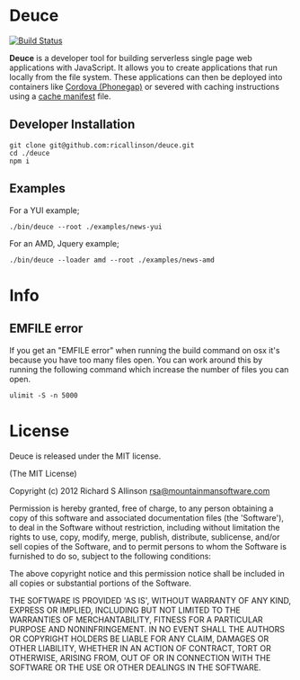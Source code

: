 # Deuce

[![Build Status](https://secure.travis-ci.org/ricallinson/deuce.png?branch=master)](http://travis-ci.org/ricallinson/deuce)

__Deuce__ is a developer tool for building serverless single page web applications with JavaScript. It allows you to  create applications that run locally from the file system. These applications can then be deployed into containers like [Cordova (Phonegap)](http://incubator.apache.org/cordova/) or severed with caching instructions using a [cache manifest](http://en.wikipedia.org/wiki/Cache_manifest_in_HTML5) file.

## Developer Installation
	
	git clone git@github.com:ricallinson/deuce.git
	cd ./deuce
	npm i

## Examples

For a YUI example;

	./bin/deuce --root ./examples/news-yui

For an AMD, Jquery example;

	./bin/deuce --loader amd --root ./examples/news-amd

# Info

## EMFILE error

If you get an "EMFILE error" when running the build command on osx it's because you have too many files open. You can work around this by running the following command which increase the number of files you can open.

	ulimit -S -n 5000

# License

Deuce is released under the MIT license.

(The MIT License)

Copyright (c) 2012 Richard S Allinson <rsa@mountainmansoftware.com>

Permission is hereby granted, free of charge, to any person obtaining
a copy of this software and associated documentation files (the
'Software'), to deal in the Software without restriction, including
without limitation the rights to use, copy, modify, merge, publish,
distribute, sublicense, and/or sell copies of the Software, and to
permit persons to whom the Software is furnished to do so, subject to
the following conditions:

The above copyright notice and this permission notice shall be
included in all copies or substantial portions of the Software.

THE SOFTWARE IS PROVIDED 'AS IS', WITHOUT WARRANTY OF ANY KIND,
EXPRESS OR IMPLIED, INCLUDING BUT NOT LIMITED TO THE WARRANTIES OF
MERCHANTABILITY, FITNESS FOR A PARTICULAR PURPOSE AND NONINFRINGEMENT.
IN NO EVENT SHALL THE AUTHORS OR COPYRIGHT HOLDERS BE LIABLE FOR ANY
CLAIM, DAMAGES OR OTHER LIABILITY, WHETHER IN AN ACTION OF CONTRACT,
TORT OR OTHERWISE, ARISING FROM, OUT OF OR IN CONNECTION WITH THE
SOFTWARE OR THE USE OR OTHER DEALINGS IN THE SOFTWARE.